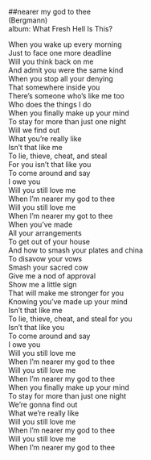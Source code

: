 ##nearer my god to thee  
(Bergmann)  
album: What Fresh Hell Is This?  
  
When you wake up every morning  
Just to face one more deadline  
Will you think back on me  
And admit you were the same kind  
When you stop all your denying  
That somewhere inside you  
There&rsquo;s someone who&rsquo;s like me too  
Who does the things I do  
When you finally make up your mind  
To stay for more than just one night  
Will we find out  
What you&rsquo;re really like  
Isn&rsquo;t that like me  
To lie, thieve, cheat, and steal  
For you isn&rsquo;t that like you  
To come around and say  
I owe you  
Will you still love me  
When I&rsquo;m nearer my god to thee  
Will you still love me  
When I&rsquo;m nearer my got to thee  
When you&rsquo;ve made  
All your arrangements  
To get out of your house  
And how to smash your plates and china  
To disavow your vows  
Smash your sacred cow  
Give me a nod of approval  
Show me a little sign  
That will make me stronger for you  
Knowing you&rsquo;ve made up your mind  
Isn&rsquo;t that like me  
To lie, thieve, cheat, and steal for you  
Isn&rsquo;t that like you  
To come around and say  
I owe you  
Will you still love me  
When I&rsquo;m nearer my god to thee  
Will you still love me  
When I&rsquo;m nearer my god to thee  
When you finally make up your mind  
To stay for more than just one night  
We&rsquo;re gonna find out  
What we&rsquo;re really like  
Will you still love me  
When I&rsquo;m nearer my god to thee  
Will you still love me  
When I&rsquo;m nearer my god to thee  
